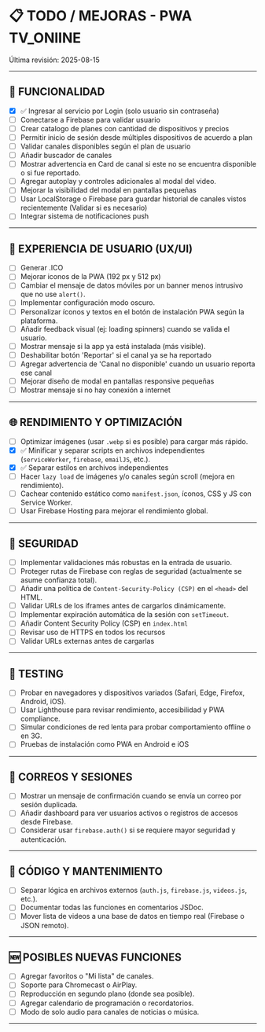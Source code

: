 # 📋 TODO / MEJORAS - PWA TV_ONlINE

Última revisión: 2025-08-15

---

## 🔧 FUNCIONALIDAD
- [x] ✅ Ingresar al servicio por Login (solo usuario sin contraseña)
- [ ] Conectarse a Firebase para validar usuario
- [ ] Crear catalogo de planes con cantidad de dispositivos y precios
- [ ] Permitir inicio de sesión desde múltiples dispositivos de acuerdo a plan
- [ ] Validar canales disponibles según el plan de usuario
- [ ] Añadir buscador de canales
- [ ] Mostrar advertencia en Card de canal si este no se encuentra disponible o si fue reportado.
- [ ] Agregar autoplay y controles adicionales al modal del video.
- [ ] Mejorar la visibilidad del modal en pantallas pequeñas
- [ ] Usar LocalStorage o Firebase para guardar historial de canales vistos recientemente (Validar si es necesario)
- [ ] Integrar sistema de notificaciones push

---

## 📱 EXPERIENCIA DE USUARIO (UX/UI)

- [ ] Generar .ICO
- [ ] Mejorar iconos de la PWA (192 px y 512 px)
- [ ] Cambiar el mensaje de datos móviles por un banner menos intrusivo que no use `alert()`.
- [ ] Implementar configuración modo oscuro.
- [ ] Personalizar íconos y textos en el botón de instalación PWA según la plataforma.
- [ ] Añadir feedback visual (ej: loading spinners) cuando se valida el usuario.
- [ ] Mostrar mensaje si la app ya está instalada (más visible).
- [ ] Deshabilitar botón 'Reportar' si el canal ya se ha reportado
- [ ] Agregar advertencia de 'Canal no disponible' cuando un usuario reporta ese canal
- [ ] Mejorar diseño de modal en pantallas responsive pequeñas
- [ ] Mostrar mensaje si no hay conexión a internet

---

## 🌐 RENDIMIENTO Y OPTIMIZACIÓN

- [ ] Optimizar imágenes (usar `.webp` si es posible) para cargar más rápido.
- [x] ✅ Minificar y separar scripts en archivos independientes (`serviceWorker`, `firebase`, `emailJS`, etc.).
- [x] ✅ Separar estilos en archivos independientes
- [ ] Hacer `lazy load` de imágenes y/o canales según scroll (mejora en rendimiento).
- [ ] Cachear contenido estático como `manifest.json`, íconos, CSS y JS con Service Worker.
- [ ] Usar Firebase Hosting para mejorar el rendimiento global.

---

## 🔐 SEGURIDAD

- [ ] Implementar validaciones más robustas en la entrada de usuario.
- [ ] Proteger rutas de Firebase con reglas de seguridad (actualmente se asume confianza total).
- [ ] Añadir una política de `Content-Security-Policy (CSP)` en el `<head>` del HTML.
- [ ] Validar URLs de los iframes antes de cargarlos dinámicamente.
- [ ] Implementar expiración automática de la sesión con `setTimeout`.
- [ ] Añadir Content Security Policy (CSP) en `index.html`
- [ ] Revisar uso de HTTPS en todos los recursos
- [ ] Validar URLs externas antes de cargarlas

---

## 🧪 TESTING

- [ ] Probar en navegadores y dispositivos variados (Safari, Edge, Firefox, Android, iOS).
- [ ] Usar Lighthouse para revisar rendimiento, accesibilidad y PWA compliance.
- [ ] Simular condiciones de red lenta para probar comportamiento offline o en 3G.
- [ ] Pruebas de instalación como PWA en Android e iOS

---

## 💌 CORREOS Y SESIONES

- [ ] Mostrar un mensaje de confirmación cuando se envía un correo por sesión duplicada.
- [ ] Añadir dashboard para ver usuarios activos o registros de accesos desde Firebase.
- [ ] Considerar usar `firebase.auth()` si se requiere mayor seguridad y autenticación.

---

## 🧼 CÓDIGO Y MANTENIMIENTO

- [ ] Separar lógica en archivos externos (`auth.js`, `firebase.js`, `videos.js`, etc.).
- [ ] Documentar todas las funciones en comentarios JSDoc.
- [ ] Mover lista de videos a una base de datos en tiempo real (Firebase o JSON remoto).

---

## 🆕 POSIBLES NUEVAS FUNCIONES

- [ ] Agregar favoritos o "Mi lista" de canales.
- [ ] Soporte para Chromecast o AirPlay.
- [ ] Reproducción en segundo plano (donde sea posible).
- [ ] Agregar calendario de programación o recordatorios.
- [ ] Modo de solo audio para canales de noticias o música.

---
